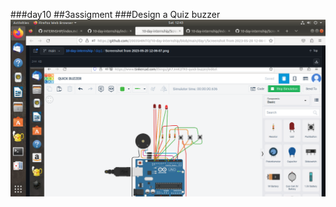 ###day10
##3assigment
###Design a Quiz buzzer	
![iii](https://github.com/Aswin1116/INTERNSHIP/blob/main/img/day%2010.png)
